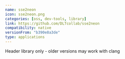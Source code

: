 ```yaml
---
name: sse2neon
icon: sse2neon.png
categories: [oss, dev-tools, library]
link: https://github.com/DLTcollab/sse2neon
compatibility: native
versionFrom: "b390e8a3de"
type: applications
---
```


Header library only - older versions may work with clang
